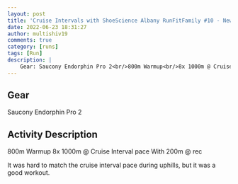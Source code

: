 ```yaml
---
layout: post
title: 'Cruise Intervals with ShoeScience Albany RunFitFamily #10 - New Course PB + 10k PB'
date: 2022-06-23 18:31:27
author: multishiv19
comments: true
category: [runs]
tags: [Run]
description: |
    Gear: Saucony Endorphin Pro 2<br/>800m Warmup<br/>8x 1000m @ Cruise Interval pace<br/>With 200m @ rec<br/><br/>It was hard to match the cruise interval pace during uphills, but it was a good workout. 
---
```


## Gear
Saucony Endorphin Pro 2

## Activity Description
800m Warmup
8x 1000m @ Cruise Interval pace
With 200m @ rec

It was hard to match the cruise interval pace during uphills, but it was a good workout. 


<div width='100%' class='strava-embed-placeholder' data-embed-type='activity' data-embed-id='7354529362'></div>
<script src='https://strava-embeds.com/embed.js'></script>
